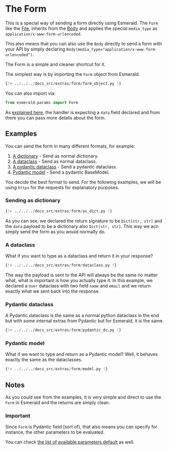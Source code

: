 # The Form

This is a special way of sending a form directly using Esmerald. The `Form` like the
[File](./upload-files.md), inherits from the [Body](./body-fields.md) and applies the special
`media_type` as `application/x-www-form-urlencoded`.

This also means that you can also use the `Body` directly to send a form with your API by simply
declaring `Body(media_type="application/x-www-form-urlencoded")`.

The Form is a simple and cleaner shortcut for it.

The simplest way is by importing the `Form` object from Esmerald.

```python hl_lines="7"
{!> ../../../docs_src/extras/form/form_object.py !}
```

You can also import via:

```python
from esmerald.params import Form
```

As [explained here](./request-data.md#request-data), the handler is expecting a `data` field declared and from there
you can pass more details about the form.

## Examples

You can send the form in many different formats, for example:

1. [A dictionary](#sending-as-dictionary) - Send as normal dictionary.
2. [A dataclass](#a-dataclass) - Send as normal dataclass.
3. [A pydantic dataclass](#pydantic-dataclass) - Send a pydantic dataclass.
4. [Pydantic model](#pydantic-model) - Send a pydantic BaseModel.

You decide the best format to send. For the following examples, we will be using `httpx` for the
requests for explanatory purposes.

### Sending as dictionary

```python hl_lines="9 20 23"
{!> ../../../docs_src/extras/form/as_dict.py !}
```

As you can see, we declared the return signature to be `Dict[str, str]` and the `data` payload to
be a dictionary also `Dict[str, str]`. This way we acn simply send the form as you would normally
do.

### A dataclass

What if you want to type as a dataclass and return it in your response?

```python hl_lines="15 26 29"
{!> ../../../docs_src/extras/form/dataclass.py !}
```

The way the payload is sent to the API will always be the same no matter what, what is important
is how you actually type it. In this example, we declared a `User` dataclass with two field
`name` and `email` and we return exactly what we sent back into the response.


### Pydantic dataclass

A Pydantic dataclass is the same as a normal python dataclass in the end but with some internal
extras from Pydantic but for Esmerald, it is the same.

```python hl_lines="14 25 28"
{!> ../../../docs_src/extras/form/pydantic_dc.py !}
```

### Pydantic model

What if we want to type and return as a Pydantic model? Well, it behaves exactly the same as the
dataclasses.

```python hl_lines="13 24 27"
{!> ../../../docs_src/extras/form/model.py !}
```

## Notes

As you could see from the examples, it is very simple and direct to use the `Form` in Esmerald and
the returns are simply clean.

### Important

Since `Form` is Pydantic field (sort of), that also means you can specify for instance,
the other parameters to be evaluated.

You can check [the list of available parameters default](https://docs.pydantic.dev/latest/api/fields/#pydantic.fields.FieldInfo)
as well.
